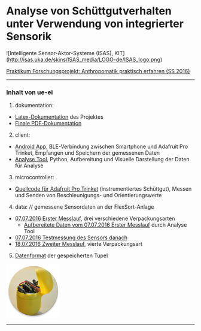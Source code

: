 # Analyse von Schüttgutverhalten unter Verwendung von integrierter Sensorik

![Intelligente Sensor-Aktor-Systeme (ISAS), KIT] (http://isas.uka.de/skins/ISAS_media/LOGO-de/ISAS_logo.png)

[Praktikum Forschungsprojekt: Anthropomatik praktisch erfahren (SS 2016)](http://isas.uka.de/Praktikum/de?uselang=de) 
***

### Inhalt von ue-ei

1. dokumentation: 
  * [Latex-Dokumentation](dokumentation) des Projektes
  * [Finale PDF-Dokumentation](dokumentation/Praktikumsdokumentation_Bittner_Kucza.pdf)

2. client:
 * [Android App](client/adafruit_android_ble_uart_extended/), BLE-Verbindung zwischen Smartphone und Adafruit Pro Trinket, Empfangen und Speichern der gemessenen Daten
 * [Analyse Tool](client/ui/), Python, Aufbereitung und Visuelle Darstellung der Daten für Analyse 

3. microcontroller:
 * [Quellcode für Adafruit Pro Trinket](microcontroller/orientation_via_bluetooth_4proTrinket_with_commands/) (instrumentiertes Schüttgut), Messen und Senden von Beschleunigungs- und Orientierungswerte

4. data:
   // gemessene Sensordaten an der FlexSort-Anlage
 * [07.07.2016 Erster Messlauf](data/070716_Erster_Messlauf), drei verschiedene Verpackungsarten
   * [Aufbereitete Daten vom 07.07.2016 Erster Messlauf](data/070716_Erster_Messlauf_Daten_Aufbereitet) durch Analyse Tool
 * [07.07.2016 Testmessung des Sensors danach](data/070716_Nach_Erstem_Messlauf_Test_Controller/)
 * [18.07.2016 Zweiter Messlauf](data/180716_Zweiter_Messlauf/), vierte Verpackungsart

5. [Datenformat](dataformat.pdf) der gespeicherten Tupel

![Icon](client/adafruit_android_ble_uart_extended/app/src/main/res/drawable-xxhdpi/ic_launcher.png)

***


